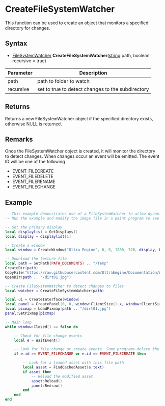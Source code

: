 # CreateFileSystemWatcher

This function can be used to create an object that monitors a specified directory for changes.

## Syntax

- [FileSystemWatcher](FileSystemWatcher.md) **CreateFileSystemWatcher**([string](https://www.lua.org/manual/5.4/manual.html#6.4) path, boolean recursive = true)

| Parameter | Description |
|---|---|
| path | path to folder to watch |
| recursive | set to true to detect changes to the subdirectory |

## Returns

Returns a new FileSystemWatcher object if the specified directory exists, otherwise NULL is returned.

## Remarks

Once the FileSystemWatcher object is created, it will monitor the directory to detect changes. When changes occur an event will be emitted. The event ID will be one of the following
- EVENT_FILECREATE
- EVENT_FILEDELETE
- EVENT_FILERENAME
- EVENT_FILECHANGE

## Example

```lua
-- This example demonstrates use of a FileSystemWatcher to allow dynamic asset reloading.
-- Run the example and modify the image file in a paint program to see your changes appear as the program is running.

-- Get the primary display
local displaylist = GetDisplays()
local display = displaylist[1]

-- Create a window
local window = CreateWindow("Ultra Engine", 0, 0, 1280, 720, display, WINDOW_TITLEBAR | WINDOW_CENTER)

-- Download the texture file
local path = GetPath(PATH_DOCUMENTS) .. "/Temp"
CreateDir(path)
CopyFile("https://raw.githubusercontent.com/UltraEngine/Documentation/master/Assets/Materials/Ground/dirt01.jpg", path .. "/dirt01.jpg")
OpenDir(path .. "/dirt01.jpg")

-- Create FileSystemWatcher to detect changes to files
local watcher = CreateFileSystemWatcher(path)

local ui = CreateInterface(window)
local panel = CreatePanel(0, 0, window:ClientSize().x, window:ClientSize().y, ui.background)
local pixmap = LoadPixmap(path .. "/dirt01.jpg")
panel:SetPixmap(pixmap)

-- Main loop
while window:Closed() == false do

    -- Check for file change events
    local e = WaitEvent()

    -- Look for file change or create events. Some programs delete the file and then recreate it when they save.
    if e.id == EVENT_FILECHANGE or e.id == EVENT_FILECREATE then

        -- Look for a loaded asset with this file path
        local asset = FindCachedAsset(e.text)
        if asset then
            -- Reload the modified asset
            asset:Reload()
            panel:Redraw()
        end
    end
end
```
